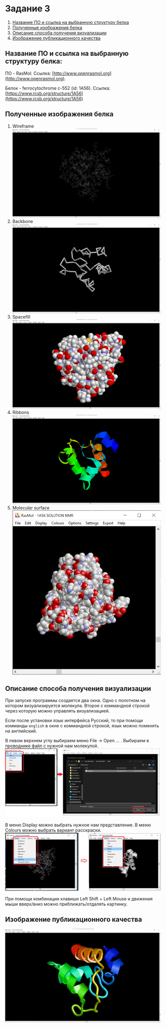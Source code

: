 # Задание 3
1. [Название ПО и ссылка на выбранную структуру белка](#название-по-и-ссылка-на-выбранную-структуру-белка)
2. [Полученные изображения белка](#полученные-изображения-белка)
3. [Описание способа получения визуализации](#описание-способа-получения-визуализации)
4. [Изображение публикационного качества](#изображение-публикационного-качества)

## Название ПО и ссылка на выбранную структуру белка:
ПО - RasMol. Cсылка: [http://www.openrasmol.org](http://www.openrasmol.org).

Белок - ferrocytochrome c-552 (id: 1A56). Ссылка: [https://www.rcsb.org/structure/1A56](https://www.rcsb.org/structure/1A56)

## Полученные изображения белка

1. Wireframe
    ![alt text](wireframe.png)
2. Backbone
    ![alt text](backbone.png)
3. Spacefill
    ![alt text](spacefill.png)
4. Ribbons
    ![alt text](ribbons.png)
5. Molecular surface
    ![alt text](molecular_surface.png)

## Описание способа получения визуализации

При запуске программы создается два окна. Одно с полотном на котором визуализируется молекула. Второе с коммандной строкой через которую можно управлять визуализацией.

Если после установки язык интерфейса Русский, то при помощи комманды `english` в окне с коммандной строкой, язык можно поменять на английский.

В левом верхнем углу выбираем меню File -> Open ... . Выбираем в проводнике файл с нужной нам молекулой.
![alt text](guide1.png)

В меню Display можно выбрать нужное нам представление. В меню Colours можно выбрать вариант расскраски.
![alt text](guide2.png)

При помощи комбинации клавиши Left Shift + Left Mouse и движения мыши вверх/вниз можно приближать/отдалять картинку.

## Изображение публикационного качества
![alt text](publication.png)